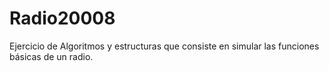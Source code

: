 # Radio20008
Ejercicio de Algoritmos y estructuras que consiste en simular las funciones básicas de un radio. 
